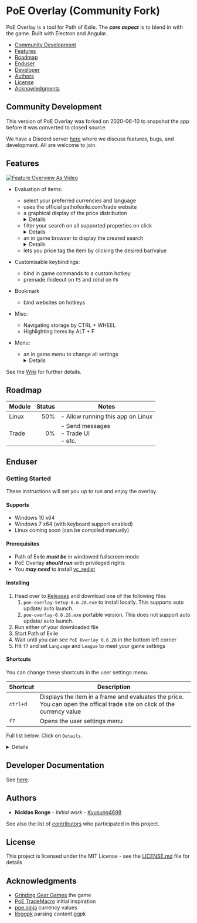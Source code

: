 # PoE Overlay (Community Fork)

PoE Overlay is a tool for Path of Exile. The **_core aspect_** is to blend in with the game. Built with Electron and Angular.

<!-- TOC -->

- [Community Development](#community-development)
- [Features](#features)
- [Roadmap](#roadmap)
- [Enduser](#enduser)
- [Developer](#developer)
- [Authors](#authors)
- [License](#license)
- [Acknowledgments](#acknowledgments)
<!-- /TOC -->

## Community Development

This version of PoE Overlay was forked on 2020-06-10 to snapshot the app before it was
converted to closed source.

We have a Discord server [here](https://discord.gg/jqupUW) where we discuss
features, bugs, and development. All are welcome to join.

## Features

[![Feature Overview As Video](img/video.jpg)](https://www.youtube.com/watch?v=_cJmW8QkQnM)

- Evaluation of items:

  - select your preferred currencies and language
  - uses the official pathofexile.com/trade website
  - a graphical display of the price distribution<br><details>![item](img/item_0.5.8.jpg)</details>
  - filter your search on all supported properties on click<br> <details>![item_filter](img/item_filter_0.5.8.jpg)</details>
  - an in game browser to display the created search<br> <details>![browser](img/item_browser_0.5.8.jpg)</details>
  - lets you price tag the item by clicking the desired bar/value

- Customisable keybindings:
  - bind in game commands to a custom hotkey
  - premade /hideout on `F5` and /dnd on `F6`
- Bookmark

  - bind websites on hotkeys

- Misc:

  - Navigating storage by CTRL + WHEEL
  - Highlighting items by ALT + F

- Menu:
  - an in game menu to change all settings<br> <details>![menu](img/menu_0.5.2.jpg)</details>

See the [Wiki](https://github.com/PoE-Overlay-Community/PoE-Overlay-Community-Fork/wiki) for further details.

## Roadmap

| Module | Status | Notes                                   |
| ------ | -----: | --------------------------------------- |
| Linux  |    50% | - Allow running this app on Linux       |
| Trade  |     0% | - Send messages<br>- Trade UI<br>- etc. |

## Enduser

### Getting Started

These instructions will set you up to run and enjoy the overlay.

#### Supports

- Windows 10 x64
- Windows 7 x64 (with keyboard support enabled)
- Linux coming soon (can be compiled manually)

#### Prerequisites

- Path of Exile **_must be_** in windowed fullscreen mode
- PoE Overlay **_should run_** with privileged rights
- You **_may need_** to install [vc_redist](https://support.microsoft.com/en-us/help/2977003/the-latest-supported-visual-c-downloads)

#### Installing

1. Head over to [Releases](https://github.com/PoE-Overlay-Community/PoE-Overlay-Community-Fork/releases) and download one of the following files
   1. `poe-overlay-Setup-0.6.28.exe` to install locally. This supports auto update/ auto launch.
   2. `poe-overlay-0.6.28.exe` portable version. This does not support auto update/ auto launch.
2. Run either of your downloaded file
3. Start Path of Exile
4. Wait until you can see `PoE Overlay 0.6.28` in the bottom left corner
5. Hit `f7` and set `Language` and `League` to meet your game settings

#### Shortcuts

You can change these shortcuts in the user settings menu.

| Shortcut | Description                                                                                                              |
| -------- | ------------------------------------------------------------------------------------------------------------------------ |
| `ctrl+d` | Displays the item in a frame and evaluates the price. You can open the offical trade site on click of the currency value |
| `f7`     | Opens the user settings menu                                                                                             |

Full list below. Click on `Details`.

<details>
  
|Shortcut        |Description
|---             |---	    
| `ctrl+d`       | Displays the item in a frame and evaluates the price. You can open the offical trade site on click of the currency value
| `alt+t`        | As above - displays the item translated
| `alt+w`        | Opens item in wiki
| `ctrl+alt+w`   | As above - but in external browser
| `alt+g`        | Opens item in poedb
| `ctrl+alt+g`   | As above - but in external browser
| `alt+q`        | Shows map info (layout, bosses)
| `alt+f`        | Highlights item in stash
| `ctrl+wheel`   | Navigates through stash tabs
| `f5`           | Go to Hideout
| `f6`           | Toggle DND
| `f7`           | Opens the user settings menu
| `f8`           | Exits overlay
| `alt + num1`   | Open `https://www.poelab.com/`
| `alt + num2`   | Open `https://wraeclast.com/`
| `esc`          | Close latest dialog
| `space`        | Close all dialogs

</details>

## Developer Documentation

See [here](DEVELOPERS.md).

## Authors

- **Nicklas Ronge** - _Initial work_ - [Kyusung4698](https://github.com/Kyusung4698)

See also the list of [contributors](https://github.com/PoE-Overlay-Community/PoE-Overlay-Community-Fork/contributors) who participated in this project.

## License

This project is licensed under the MIT License - see the [LICENSE.md](LICENSE.md) file for details

## Acknowledgments

- [Grinding Gear Games](https://www.pathofexile.com/) the game
- [PoE TradeMacro](https://github.com/PoE-TradeMacro/POE-TradeMacro) initial inspiration
- [poe.ninja](https://poe.ninja/) currency values
- [libggpk](https://github.com/MuxaJIbI4/libggpk) parsing content.ggpk
